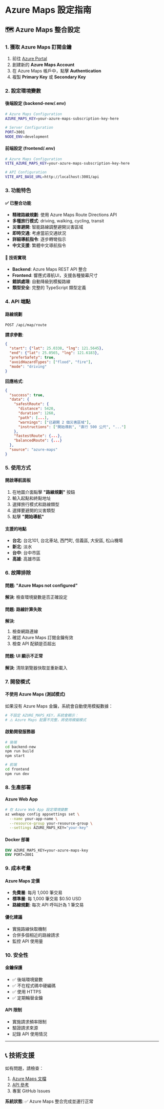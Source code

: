# Azure Maps 設定指南

## 🗺️ Azure Maps 整合設定

### 1. 獲取 Azure Maps 訂閱金鑰

1. 前往 [Azure Portal](https://portal.azure.com/)
2. 創建新的 **Azure Maps Account**
3. 在 Azure Maps 帳戶中，點擊 **Authentication**
4. 複製 **Primary Key** 或 **Secondary Key**

### 2. 設定環境變數

#### 後端設定 (backend-new/.env)
```bash
# Azure Maps Configuration
AZURE_MAPS_KEY=your-azure-maps-subscription-key-here

# Server Configuration
PORT=3001
NODE_ENV=development
```

#### 前端設定 (frontend/.env)
```bash
# Azure Maps Configuration
VITE_AZURE_MAPS_KEY=your-azure-maps-subscription-key-here

# API Configuration
VITE_API_BASE_URL=http://localhost:3001/api
```

### 3. 功能特色

#### ✅ 已整合功能
- **精確路線規劃**: 使用 Azure Maps Route Directions API
- **多種旅行模式**: driving, walking, cycling, transit
- **災害避開**: 智能路線調整避開災害區域
- **即時交通**: 考慮當前交通狀況
- **詳細導航指令**: 逐步轉彎指示
- **中文支援**: 繁體中文導航指令

#### 🔧 技術實現
- **Backend**: Azure Maps REST API 整合
- **Frontend**: 響應式導航UI，支援各種螢幕尺寸
- **錯誤處理**: 自動降級到模擬路線
- **類型安全**: 完整的 TypeScript 類型定義

### 4. API 端點

#### 路線規劃
```
POST /api/map/route
```

**請求參數**:
```json
{
  "start": {"lat": 25.0338, "lng": 121.5645},
  "end": {"lat": 25.0565, "lng": 121.6183},
  "preferSafety": true,
  "avoidHazardTypes": ["flood", "fire"],
  "mode": "driving"
}
```

**回應格式**:
```json
{
  "success": true,
  "data": {
    "safestRoute": {
      "distance": 5420,
      "duration": 1260,
      "path": [...],
      "warnings": ["已避開 2 個災害區域"],
      "instructions": ["開始導航", "直行 500 公尺", "..."]
    },
    "fastestRoute": {...},
    "balancedRoute": {...}
  },
  "source": "azure-maps"
}
```

### 5. 使用方式

#### 開啟導航面板
1. 在地圖介面點擊 **"路線規劃"** 按鈕
2. 輸入起點和終點地址
3. 選擇旅行模式和路線類型
4. 選擇要避開的災害類型
5. 點擊 **"開始導航"**

#### 支援的地點
- **台北**: 台北101, 台北車站, 西門町, 信義區, 大安區, 松山機場
- **新北**: 淡水
- **台中**: 台中市區
- **高雄**: 高雄市區

### 6. 故障排除

#### 問題: "Azure Maps not configured"
**解決**: 檢查環境變數是否正確設定

#### 問題: 路線計算失敗
**解決**: 
1. 檢查網路連線
2. 確認 Azure Maps 訂閱金鑰有效
3. 檢查 API 配額是否超出

#### 問題: UI 顯示不正常
**解決**: 清除瀏覽器快取並重新載入

### 7. 開發模式

#### 不使用 Azure Maps (測試模式)
如果沒有 Azure Maps 金鑰，系統會自動使用模擬數據：

```bash
# 不設定 AZURE_MAPS_KEY，系統會顯示：
# ⚠️ Azure Maps 配置不完整，將使用模擬模式
```

#### 啟動開發服務器
```bash
# 後端
cd backend-new
npm run build
npm start

# 前端  
cd frontend
npm run dev
```

### 8. 生產部署

#### Azure Web App
```bash
# 在 Azure Web App 設定環境變數
az webapp config appsettings set \
  --name your-app-name \
  --resource-group your-resource-group \
  --settings AZURE_MAPS_KEY="your-key"
```

#### Docker 部署
```dockerfile
ENV AZURE_MAPS_KEY=your-azure-maps-key
ENV PORT=3001
```

### 9. 成本考量

#### Azure Maps 定價
- **免費層**: 每月 1,000 筆交易
- **標準層**: 每 1,000 筆交易 $0.50 USD
- **路線規劃**: 每次 API 呼叫計為 1 筆交易

#### 優化建議
- 實施路線快取機制
- 合併多個相近的路線請求
- 監控 API 使用量

### 10. 安全性

#### 金鑰保護
- ✅ 後端環境變數
- ✅ 不在程式碼中硬編碼
- ✅ 使用 HTTPS
- ✅ 定期輪替金鑰

#### API 限制
- 實施請求頻率限制
- 驗證請求來源
- 記錄 API 使用情況

---

## 📞 技術支援

如有問題，請檢查：
1. [Azure Maps 文檔](https://docs.microsoft.com/azure/azure-maps/)
2. [API 參考](https://docs.microsoft.com/rest/api/maps/)
3. 專案 GitHub Issues

**系統狀態**: ✅ Azure Maps 整合完成並運行正常 